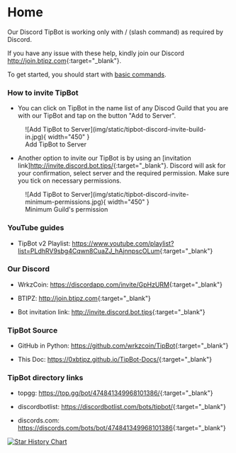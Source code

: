 # Home

Our Discord TipBot is working only with / (slash command) as required by Discord.

If you have any issue with these help, kindly join our Discord <http://join.btipz.com>{:target="_blank"}.

To get started, you should start with [basic commands](./basic_discord_commands.md).

### How to invite TipBot

* You can click on TipBot in the name list of any Discod Guild that you are with our TipBot and tap on the button "Add to Server".

<figure markdown>
  ![Add TipBot to Server](img/static/tipbot-discord-invite-build-in.jpg){ width="450" }
  <figcaption>Add TipBot to Server</figcaption>
</figure>

* Another option to invite our TipBot is by using an [invitation link]<http://invite.discord.bot.tips/>{:target="_blank"}. Discord will ask for your confirmation, select server and the required permission. Make sure you tick on necessary permissions.

<figure markdown>
  ![Add TipBot to Server](img/static/tipbot-discord-invite-minimum-permissions.jpg){ width="450" }
  <figcaption>Minimum Guild's permission</figcaption>
</figure>

### YouTube guides

* TipBot v2 Playlist: <https://www.youtube.com/playlist?list=PLdhRV9sbg4Cqwn8CuaZJ_hAjnnpscOLum>{:target="_blank"}

### Our Discord

* WrkzCoin: <https://discordapp.com/invite/GpHzURM>{:target="_blank"}

* BTIPZ: <http://join.btipz.com>{:target="_blank"}

* Bot invitation link: <http://invite.discord.bot.tips>{:target="_blank"}

### TipBot Source

* GitHub in Python: <https://github.com/wrkzcoin/TipBot>{:target="_blank"}

* This Doc: <https://0xbtipz.github.io/TipBot-Docs/>{:target="_blank"}

### TipBot directory links

* topgg: <https://top.gg/bot/474841349968101386/>{:target="_blank"}

* discordbotlist: <https://discordbotlist.com/bots/tipbot/>{:target="_blank"}

* discords.com: <https://discords.com/bots/bot/474841349968101386>{:target="_blank"}

[![Star History Chart](https://api.star-history.com/svg?repos=wrkzcoin/TipBot&type=Date)](https://star-history.com/#wrkzcoin/TipBot&Date)
